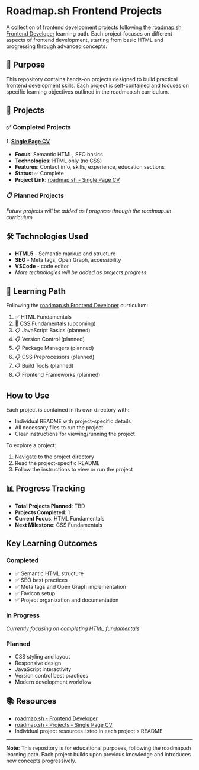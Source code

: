 # Roadmap.sh Frontend Projects

A collection of frontend development projects following the [roadmap.sh Frontend Developer](https://roadmap.sh/frontend) learning path. Each project focuses on different aspects of frontend development, starting from basic HTML and progressing through advanced concepts.

## 🎯 Purpose

This repository contains hands-on projects designed to build practical frontend development skills. Each project is self-contained and focuses on specific learning objectives outlined in the roadmap.sh curriculum.

## 📁 Projects

### ✅ Completed Projects

#### 1. [Single Page CV](./01-single-page-cv/)
- **Focus**: Semantic HTML, SEO basics
- **Technologies**: HTML only (no CSS)
- **Features**: Contact info, skills, experience, education sections
- **Status**: ✅ Complete
- **Project Link**: [roadmap.sh - Single Page CV](https://roadmap.sh/projects/single-page-cv)


### 📋 Planned Projects

*Future projects will be added as I progress through the roadmap.sh curriculum*

## 🛠️ Technologies Used

- **HTML5** - Semantic markup and structure
- **SEO** - Meta tags, Open Graph, accessibility
- **VSCode** - code editor
- *More technologies will be added as projects progress*

## 📖 Learning Path

Following the [roadmap.sh Frontend Developer](https://roadmap.sh/frontend) curriculum:

1. ✅ HTML Fundamentals
2. 🔄 CSS Fundamentals (upcoming)
3. 📋 JavaScript Basics (planned)
4. 📋 Version Control (planned)
5. 📋 Package Managers (planned)
6. 📋 CSS Preprocessors (planned)
7. 📋 Build Tools (planned)
8. 📋 Frontend Frameworks (planned)

## How to Use

Each project is contained in its own directory with:
- Individual README with project-specific details
- All necessary files to run the project
- Clear instructions for viewing/running the project

To explore a project:
1. Navigate to the project directory
2. Read the project-specific README
3. Follow the instructions to view or run the project

## 📊 Progress Tracking

- **Total Projects Planned**: TBD
- **Projects Completed**: 1
- **Current Focus**: HTML Fundamentals
- **Next Milestone**: CSS Fundamentals

## Key Learning Outcomes

### Completed
- ✅ Semantic HTML structure
- ✅ SEO best practices
- ✅ Meta tags and Open Graph implementation
- ✅ Favicon setup
- ✅ Project organization and documentation

### In Progress
*Currently focusing on completing HTML fundamentals*

### Planned
- CSS styling and layout
- Responsive design
- JavaScript interactivity
- Version control best practices
- Modern development workflow

## 📚 Resources

- [roadmap.sh - Frontend Developer](https://roadmap.sh/frontend)
- [roadmap.sh - Projects - Single Page CV](https://roadmap.sh/projects)
- Individual project resources listed in each project's README

---

**Note**: This repository is for educational purposes, following the roadmap.sh learning path. Each project builds upon previous knowledge and introduces new concepts progressively.
